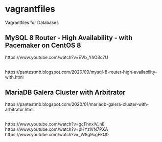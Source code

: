 # vagrantfiles
Vagrantfiles for Databases

<h2>MySQL 8 Router - High Availability - with Pacemaker on CentOS 8</h2>
<p>https://www.youtube.com/watch?v=EVb_YhO3c7U</p><br>
https://pantestmb.blogspot.com/2020/09/mysql-8-router-high-availability-with.html

<h2>MariaDB Galera Cluster with Arbitrator</h2>
<p>https://pantestmb.blogspot.com/2020/01/mariadb-galera-cluster-with-arbitrator.html</p><br>
https://www.youtube.com/watch?v=gcFhnxIV_hE<br>
https://www.youtube.com/watch?v=pHYzlVN7PXA<br>
https://www.youtube.com/watch?v=_W8g9cgFkQ0<br>

